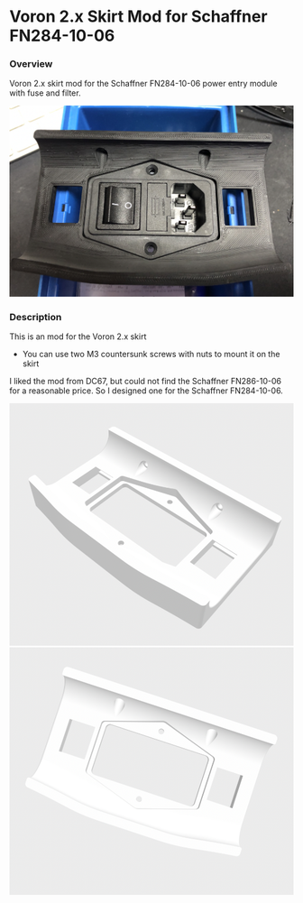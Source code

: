 # Voron 2.x Skirt Mod for Schaffner FN284-10-06

### Overview
Voron 2.x skirt mod for the Schaffner FN284-10-06 power entry module with fuse and filter. 

![Skirt Mod for Schaffner FN284-10-06](Screen_Shot_FN284_1.png)

### Description
This is an mod for the Voron 2.x skirt 
* You can use two M3 countersunk screws with nuts to mount it on the skirt 

I liked the mod from DC67, but could not find the Schaffner FN286-10-06 for a reasonable price. So I designed one for the Schaffner FN284-10-06.


![Skirt Mod for Schaffner FN284-10-06 Render #1](Screen_Shot_FN284_2.png)
![Skirt Mod for Schaffner FN284-10-06 Render #2](Screen_Shot_FN284_3.png)
